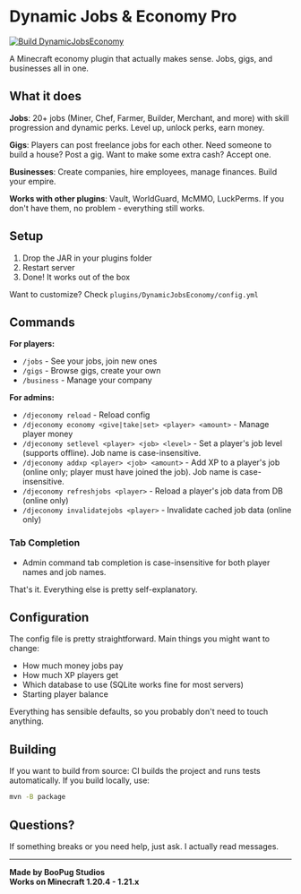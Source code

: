 # Dynamic Jobs & Economy Pro

[![Build DynamicJobsEconomy](https://github.com/Booyaka101/dynamic-jobs-economy/actions/workflows/build.yml/badge.svg)](https://github.com/Booyaka101/dynamic-jobs-economy/actions/workflows/build.yml)

A Minecraft economy plugin that actually makes sense. Jobs, gigs, and businesses all in one.

## What it does

**Jobs**: 20+ jobs (Miner, Chef, Farmer, Builder, Merchant, and more) with skill progression and dynamic perks. Level up, unlock perks, earn money.

**Gigs**: Players can post freelance jobs for each other. Need someone to build a house? Post a gig. Want to make some extra cash? Accept one.

**Businesses**: Create companies, hire employees, manage finances. Build your empire.

**Works with other plugins**: Vault, WorldGuard, McMMO, LuckPerms. If you don't have them, no problem - everything still works.

## Setup

1. Drop the JAR in your plugins folder
2. Restart server
3. Done! It works out of the box

Want to customize? Check `plugins/DynamicJobsEconomy/config.yml`

## Commands

**For players:**
- `/jobs` - See your jobs, join new ones
- `/gigs` - Browse gigs, create your own
- `/business` - Manage your company

**For admins:**
- `/djeconomy reload` - Reload config
- `/djeconomy economy <give|take|set> <player> <amount>` - Manage player money
- `/djeconomy setlevel <player> <job> <level>` - Set a player's job level (supports offline). Job name is case-insensitive.
- `/djeconomy addxp <player> <job> <amount>` - Add XP to a player's job (online only; player must have joined the job). Job name is case-insensitive.
- `/djeconomy refreshjobs <player>` - Reload a player's job data from DB (online only)
- `/djeconomy invalidatejobs <player>` - Invalidate cached job data (online only)

### Tab Completion

- Admin command tab completion is case-insensitive for both player names and job names.

That's it. Everything else is pretty self-explanatory.

## Configuration

The config file is pretty straightforward. Main things you might want to change:

- How much money jobs pay
- How much XP players get
- Which database to use (SQLite works fine for most servers)
- Starting player balance

Everything has sensible defaults, so you probably don't need to touch anything.

## Building

If you want to build from source:
CI builds the project and runs tests automatically. If you build locally, use:
```bash
mvn -B package
```

## Questions?

If something breaks or you need help, just ask. I actually read messages.

---

**Made by BooPug Studios**  
**Works on Minecraft 1.20.4 - 1.21.x**
